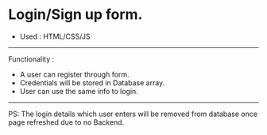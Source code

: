
# Login/Sign up form.
- Used : HTML/CSS/JS
---
Functionality : 
- A user can register through form. 
- Credentials will be stored in Database array.
- User can use the same info to login.
---
PS: The login details which user enters will be removed from database once page refreshed due to no Backend.
